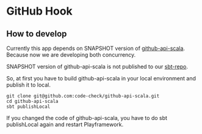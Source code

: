 # GitHub Hook

## How to develop
Currently this app depends on SNAPSHOT version of [github-api-scala](https://github.com/code-check/github-api-scala).  
Because now we are developing both concurrency.

SNAPSHOT version of github-api-scala is not published to our [sbt-repo](https://github.com/givery-technology/sbt-repo).

So, at first you have to build github-api-scala in your local environment and publish it to local.

```
git clone git@github.com:code-check/github-api-scala.git
cd github-api-scala
sbt publishLocal
```

If you changed the code of github-api-scala, you have to do sbt publishLocal again and restart Playframework.

